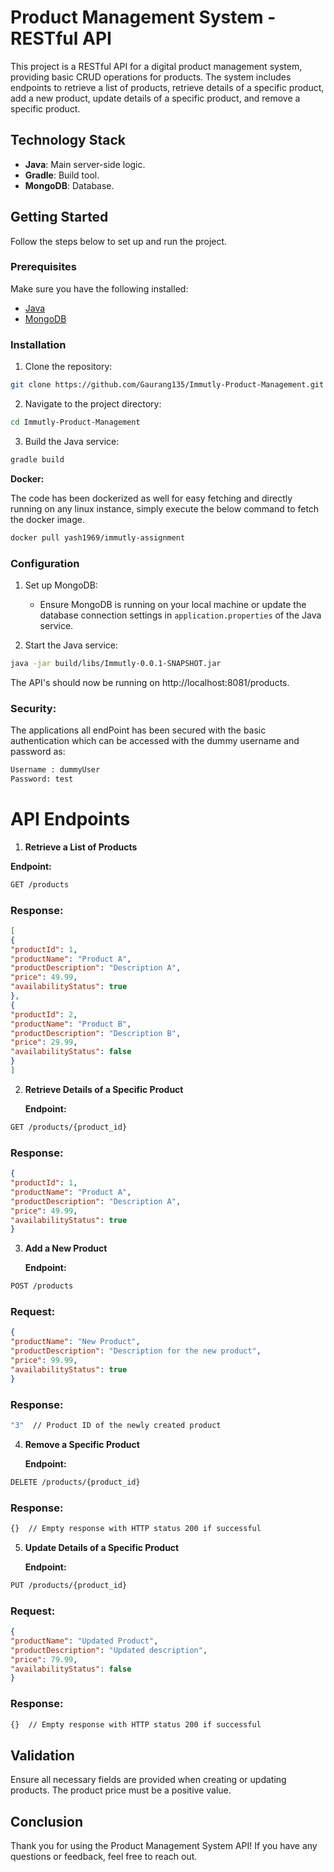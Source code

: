 # Product Management System - RESTful API

This project is a RESTful API for a digital product management system, providing basic CRUD operations for products. The system includes endpoints to retrieve a list of products, retrieve details of a specific product, add a new product, update details of a specific product, and remove a specific product.

## Technology Stack

- **Java**: Main server-side logic.
- **Gradle**: Build tool.
- **MongoDB**: Database.

## Getting Started

Follow the steps below to set up and run the project.

### Prerequisites

Make sure you have the following installed:

- [Java](https://www.oracle.com/java/technologies/javase-downloads.html)
- [MongoDB](https://www.mongodb.com/try/download/community)

### Installation

1. Clone the repository:

```bash
git clone https://github.com/Gaurang135/Immutly-Product-Management.git
```

2. Navigate to the project directory:

```bash
cd Immutly-Product-Management
```

3. Build the Java service:

```bash
gradle build
```
**Docker:**

The code has been dockerized as well for easy fetching and directly running on any linux instance, simply execute the below command to fetch the docker image.
```bash
docker pull yash1969/immutly-assignment
```
### Configuration

1. Set up MongoDB:
    - Ensure MongoDB is running on your local machine or update the database connection settings in `application.properties` of the Java service.

2. Start the Java service:

```bash
java -jar build/libs/Immutly-0.0.1-SNAPSHOT.jar
```
The API's should now be running on http://localhost:8081/products.

### Security:
The applications all endPoint has been secured with the basic authentication which can be accessed with the dummy username and password as:
```bash
Username : dummyUser
Password: test
```

# API Endpoints

1. **Retrieve a List of Products**

**Endpoint:**
```bash
GET /products
```
### Response:

```Json
[
{
"productId": 1,
"productName": "Product A",
"productDescription": "Description A",
"price": 49.99,
"availabilityStatus": true
},
{
"productId": 2,
"productName": "Product B",
"productDescription": "Description B",
"price": 29.99,
"availabilityStatus": false
}
]
```
2. **Retrieve Details of a Specific Product**

    **Endpoint:**

```bash
GET /products/{product_id} 
```
### Response:

```json lines
{
"productId": 1,
"productName": "Product A",
"productDescription": "Description A",
"price": 49.99,
"availabilityStatus": true
}
```

3.  **Add a New Product**

    **Endpoint:**
```bash
POST /products
```   
### Request:

```json
{
"productName": "New Product",
"productDescription": "Description for the new product",
"price": 99.99,
"availabilityStatus": true
}
```

### Response:

```bash
"3"  // Product ID of the newly created product
```

4.  **Remove a Specific Product**

    **Endpoint:**

```bash
DELETE /products/{product_id}
```

### Response:

```bash
{}  // Empty response with HTTP status 200 if successful
```

5.  **Update Details of a Specific Product**

    **Endpoint:**

```bash
PUT /products/{product_id}
```

### Request:

```json
{
"productName": "Updated Product",
"productDescription": "Updated description",
"price": 79.99,
"availabilityStatus": false
}
```

### Response:

```bash
{}  // Empty response with HTTP status 200 if successful
```

## Validation
Ensure all necessary fields are provided when creating or updating products. The product price must be a positive value.

## Conclusion
Thank you for using the Product Management System API! If you have any questions or feedback, feel free to reach out.